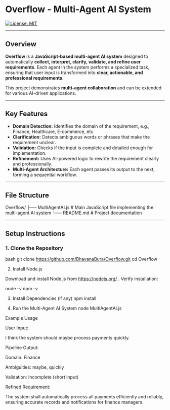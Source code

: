 # Overflow - Multi-Agent AI System

[![License: MIT](https://img.shields.io/badge/License-MIT-yellow.svg)](https://opensource.org/licenses/MIT)

---

## Overview

**Overflow** is a **JavaScript-based multi-agent AI system** designed to automatically **collect, interpret, clarify, validate, and refine user requirements**. Each agent in the system performs a specialized task, ensuring that user input is transformed into **clear, actionable, and professional requirements**.

This project demonstrates **multi-agent collaboration** and can be extended for various AI-driven applications.

---

## Key Features

- **Domain Detection:** Identifies the domain of the requirement, e.g., Finance, Healthcare, E-commerce, etc.  
- **Clarification:** Detects ambiguous words or phrases that make the requirement unclear.  
- **Validation:** Checks if the input is complete and detailed enough for implementation.  
- **Refinement:** Uses AI-powered logic to rewrite the requirement clearly and professionally.  
- **Multi-Agent Architecture:** Each agent passes its output to the next, forming a sequential workflow.

---

## File Structure
Overflow/
├── MultiAgentAI.js # Main JavaScript file implementing the multi-agent AI system
└── README.md # Project documentation


---

## Setup Instructions

### 1. Clone the Repository
bash
git clone https://github.com/BhavanaBura/Overflow.git
cd Overflow

2. Install Node.js

Download and install Node.js from https://nodejs.org/
. Verify installation:

node -v
npm -v

3. Install Dependencies (if any)
npm install

4. Run the Multi-Agent AI System
node MultiAgentAI.js

Example Usage

User Input:

I think the system should maybe process payments quickly.

Pipeline Output:

Domain: Finance

Ambiguities: maybe, quickly

Validation: Incomplete (short input)

Refined Requirement:

The system shall automatically process all payments efficiently and reliably, ensuring accurate records and notifications for finance managers.

